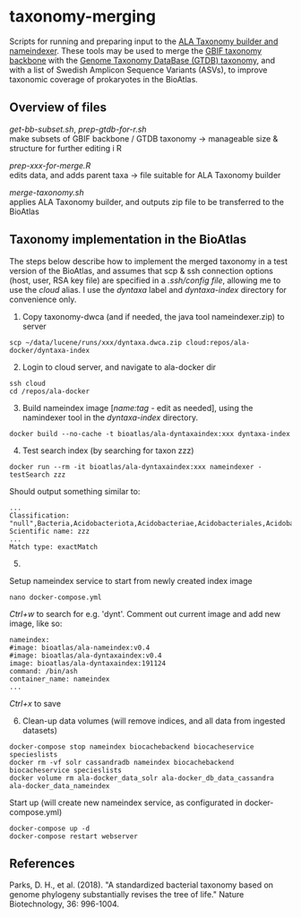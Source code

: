 # taxonomy-merging
Scripts for running and preparing input to the [ALA Taxonomy builder and nameindexer](https://github.com/AtlasOfLivingAustralia/documentation/wiki/A-Guide-to-Getting-Names-into-the-ALA). These tools may be used to merge the [GBIF taxonomy backbone](https://www.gbif.org/dataset/d7dddbf4-2cf0-4f39-9b2a-bb099caae36c) with the [Genome Taxonomy DataBase (GTDB) taxonomy](https://gtdb.ecogenomic.org/about), and with a list of Swedish Amplicon Sequence Variants (ASVs), to improve taxonomic coverage of prokaryotes in the BioAtlas. 

## Overview of files

*get-bb-subset.sh*, *prep-gtdb-for-r.sh* <br>make subsets of GBIF backbone / GTDB taxonomy -> manageable size & structure for further editing i R

*prep-xxx-for-merge.R* <br>edits data, and adds parent taxa -> file suitable for ALA Taxonomy builder

*merge-taxonomy.sh* <br>applies ALA Taxonomy builder, and outputs zip file to be transferred to the BioAtlas

## Taxonomy implementation in the BioAtlas
The steps below describe how to implement the merged taxonomy in a test version of the BioAtlas, and assumes that scp & ssh connection options (host, user, RSA key file) are specified in a *.ssh/config file*, allowing me to use the *cloud* alias. I use the *dyntaxa* label and *dyntaxa-index* directory for convenience only.

1. Copy taxonomy-dwca (and if needed, the java tool nameindexer.zip) to server
```console
scp ~/data/lucene/runs/xxx/dyntaxa.dwca.zip cloud:repos/ala-docker/dyntaxa-index
```
2. Login to cloud server, and navigate to ala-docker dir
```console
ssh cloud
cd /repos/ala-docker
```
3. Build nameindex image \[*name:tag* - edit as needed\], using the namindexer tool in the *dyntaxa-index* directory. 
```console
docker build --no-cache -t bioatlas/ala-dyntaxaindex:xxx dyntaxa-index
```
4. Test search index (by searching for taxon zzz)
```console
docker run --rm -it bioatlas/ala-dyntaxaindex:xxx nameindexer -testSearch zzz
```
Should output something similar to:
```console
...
Classification: "null",Bacteria,Acidobacteriota,Acidobacteriae,Acidobacteriales,Acidobacteriaceae,Edaphobacter
Scientific name: zzz
...
Match type: exactMatch
```
5. 
Setup nameindex service to start from newly created index image 
```console
nano docker-compose.yml
```
*Ctrl+w* to search for e.g. 'dynt'. Comment out current image and add new image, like so:
```console
nameindex:
#image: bioatlas/ala-nameindex:v0.4
#image: bioatlas/ala-dyntaxaindex:v0.4
image: bioatlas/ala-dyntaxaindex:191124
command: /bin/ash
container_name: nameindex
...
```
*Ctrl+x* to save

6. Clean-up data volumes (will remove indices, and all data from ingested datasets)
```console
docker-compose stop nameindex biocachebackend biocacheservice specieslists
docker rm -vf solr cassandradb nameindex biocachebackend biocacheservice specieslists
docker volume rm ala-docker_data_solr ala-docker_db_data_cassandra ala-docker_data_nameindex
```
Start up (will create new nameindex service, as configurated in docker-compose.yml)
```console
docker-compose up -d
docker-compose restart webserver
```



## References
Parks, D. H., et al. (2018). "A standardized bacterial taxonomy based on genome phylogeny substantially revises the tree of life." Nature Biotechnology, 36: 996-1004.


